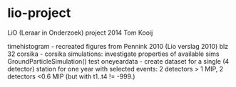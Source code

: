 lio-project
===========

LiO (Leraar in Onderzoek) project 2014
Tom Kooij


timehistogram - recreated figures from Pennink 2010 (Lio verslag 2010) blz 32
corsika - corsika simulations: investigate properties of available sims
			GroundParticleSimulation() test
oneyeardata - create dataset for a single (4 detector) station for one year
				with selected events: 2 detectors > 1 MIP, 2 detectors <0.6 MIP (but with t1..t4 != -999.)
				